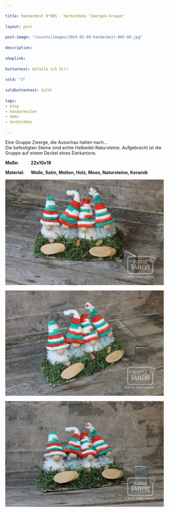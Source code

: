 ```yaml
---

title: Handarbeit N°005 - Herbstdeko "Zwergen-Gruppe"

layout: post

post-image: "/assets/images/2024-02-08-handarbeit-005-00.jpg"

description:

shoplink: 

buttontext: Gefalle ich Dir?

sold: "3"

soldbuttontext: Sold!

tags:
- blog
- handarbeiten
- deko
- herbstdeko

---
```


Eine Gruppe Zwerge, die Ausschau halten nach...  
Die befestigten Steine sind echte Halbedel-Natursteine. Aufgebracht ist die Gruppe auf einem Deckel eines Eierkartons.

**Maße: &emsp; &emsp; 22x10x18**

**Material: &emsp; Wolle, Satin, Molton, Holz, Moos, Natursteine, Keramik**

![handarbeit_01](/assets/images/2024-02-08-handarbeit-005-01.jpg)<br>

![handarbeit_02](/assets/images/2024-02-08-handarbeit-005-02.jpg)<br>

![handarbeit_03](/assets/images/2024-02-08-handarbeit-005-03.jpg)
